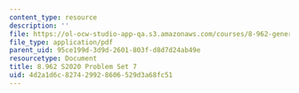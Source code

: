 ```yaml
---
content_type: resource
description: ''
file: https://ol-ocw-studio-app-qa.s3.amazonaws.com/courses/8-962-general-relativity-spring-2020/4d2a1d6c827429928606529d3a68fc51_MIT8_962S20_pset07.pdf
file_type: application/pdf
parent_uid: 95ce199d-3d9d-2601-803f-d8d7d24ab49e
resourcetype: Document
title: 8.962 S2020 Problem Set 7
uid: 4d2a1d6c-8274-2992-8606-529d3a68fc51
---
```

